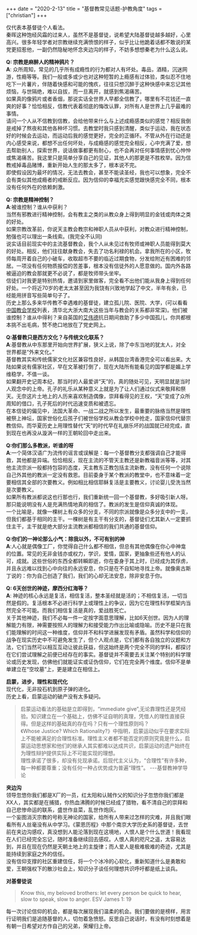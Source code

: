 +++ 
date = "2020-2-13"
title = "基督教常见话题-护教角度"
tags = ["christian"]
+++

仅代表本基督徒个人看法。  
秦晖这种饱经风霜的过来人，虽然不是基督徒，说希望大陆基督徒越多越好，心里高兴。很多年轻学者对宗教继续充满愤恨的样子，似乎比让他跪着话都不敢说的某党更招惹他，一副仍然隐秘地怀念夹边沟的样子，不妨多想想秦老为什么这么说。

**Q: 宗教是麻醉人的精神鸦片？**  
**A**: 众所周知，常见的几乎所有成瘾性的行为都对人有坏处。毒品，酒精，沉迷网游，性瘾等等。我们一般或多或少也对这种短暂的上瘾感有过体验，类似忍不住地吃下一片薯片，伴随着快感和可能的愧疚，往往只想沉醉于这种快感中来忘记其他烦恼，与世隔绝，难以自拔，而一旦离开，就感到焦渴痛苦。  
如果真的像鸦片或者香烟，那说实话全世界人早都全信教了，哪里有不花钱还一直爽的好事？恰恰相反，信教代表着彻底的悔改认罪，对所有人是世界上几乎最难的事情。  
请问一个人从不信教到信教，会给他带来什么与上述成瘾感类似的感觉？相反我倒是戒掉了熬夜和其他各种坏习惯。去教堂时我只感到清醒，类似于运动，我在状态好的时候会去运动，而运动后我的感觉更好，完全的正循环。不管从外在行动还是内心感受来说，都想不出任何坏处，与成瘾感的感觉完全相反，心中充满了爱，想去帮助别人，探索世界，说话做事都更有耐心，也不会再对任何事情感到忧心忡忡或焦渴痛苦。我这里只是简单分享自己的见证，其他人的那更是不胜枚举。因为信教戒掉毒品赌博，重新开始人生的那太多了，根本说不完。  
即使假设因为最坏的情况，无法去教会，甚至不能读圣经，我也可以想象，完全不会有类似其他成瘾者的戒断反应。因为信仰的幸福充实感觉跟快感完全不同，根本没有任何外在的依赖刺激。

**Q: 宗教是精神控制？**  
**A**:被谁控制？谁从中获利？   
当然有邪教进行精神控制，会有教主之类的从教众身上得到明显的金钱或肉体之类的好处。  
如果宗教改革前，你说天主教会教宗和神职人员从中获利，对教众进行精神控制，勉强也可以理出一条线索。(我完全不认同)  
说实话目前现实中的主流基督教会，我个人从未见过有牧师或神职人员能得到莫大的好处。相反，他们往往献身教会，失去了功名利禄的机会。拿我所在的小区，牧师每周开着自己的小破车，收取超市不要的临近过期食物，分发给附近有困难的邻居。一项没有任何物质报偿的苦差事，根本没有信徒外的人愿意做的。国内外各路被逼迫的教会那就更不必说了，都是牧师带头坐牢。  
信徒们对我更是特别热情，邀请到家里做客，完全看不出他们能从我身上得到任何好处。一个将近70岁的老太太甚至因为我饶有兴致地学起了中文，半年有余，已经能用拼音写些简单句子了。  
历史上那么多来华传教不幸遇难的基督徒，建立孤儿院、医院、大学，(可以看看[中国教会学校](https://zh.wikipedia.org/wiki/%E4%B8%AD%E5%9C%8B%E6%95%99%E6%9C%83%E5%AD%B8%E6%A0%A1%E5%88%97%E8%A1%A8)列表，清华北大浙大南大这些当年与教会的关系都非常深)。他们被谁控制？谁从中得利？来自英国的[艾伟德](https://zh.wikipedia.org/wiki/%E6%A0%BC%E6%8B%89%E8%92%82%E4%B8%9D%C2%B7%E8%89%BE%E4%BC%9F%E5%BE%B7)抗日期间救助了多少中国孤儿，你共都根本挑不出毛病，赞不绝口地放在了党史网上。

**Q:基督教只是西方文化？与传统文化联系？**  
**A**:基督教从中东那里开始向世界扩展，狭义上说，除了中东当地的犹太人，对全世界都是“外来文化。”  
基督教其实和传统儒家文化社区兼容性良好，从韩国台湾香港完全可以看出来。大陆如果说有儒家社区，早在文革被打倒了，现在大陆所有能看见的国学都是媚上学维稳学，不值一谈。  
如果翻开史记周本纪，那当时的人最爱讲“天”的，真的随处可见，天明显就是当时人观念中的上帝。孔子的礼乐从某种意义上就是为了让人们通过仪式来敬拜和祭天。无奈这片土地上的人历来喜欢制造偶像，崇拜看得见的王权，“天”变成了众所周知的借口，孔子死后的时代迅速变质和被遗忘。  
在本信徒的偏见中，法国大革命、一战二战之所以发生，最重要的脉络当然是理性被祭上神坛，国家世俗化后孩子们被世俗学校从教会学校中抢走，国家信仰代替宗教信仰。而华夏历史上用理性替代“天”的时代早在礼崩乐坏的战国就已经完成，直到现在也再没从漩涡一样的王朝轮回中走出来。

**Q:你们那么多教派，听谁的呀**  
**A**:一个简体汉语广为流传的谣言或误解是：每一个基督教分支都强调自己才能得救，其他都是异端。恰恰相反，现在主流的不管天主教还是新教福音派等等，对其他主流宗派一般都持包容的态度，天主教东正教包括主流新教，没有任何一个说除自己外其他的教派一定没有救恩。目前委身于某个教派的教堂中，也不意味着一定要相信其全部的次要教义。例如相比相信耶稣复活是主要教义，讨论婴儿受洗当然是次要教义。  
如果所有教派都说这也行那也行，我们重新统一回一个基督教，多好吸引新人呀。那只能说明没有人是充满热情地真的相信了。教派的发生是信仰真诚的体现。  
一个比喻是，就像一棵树上有众多的分支，不同的宗派就像是众多分支中的一支，但我们都基于相同的主干。一棵树是有主干有分支的，基督徒们尤其新人一定要抓住主干，主干就是绝大部分主流教派都相信的我们共通的基督信仰。

**Q:你们的一神论那么小气：除我以外，不可有别的神**  
**A**:人心就是偶像工厂，你觉得自己什么都不相信，但总有其他偶像在你心中神龛的位置。常见的无非金钱亦或权力，学识，爱情，国家，更抽象些还有他人的认可，成就。这些世俗的东西全都转瞬即逝，你在委身于其上时，已经成为其俘虏，并且永远难以找到心中向往的永远安息，你只是在不自知地寻找上帝。就像奥古斯丁说的：你为自己创造了我们，我们的心却无法安息，除非安息于你。 

**Q: 6天创世的神迹，摩西分红海等？**  
**A**: 神迹的核心永远是复活，相信复活，整本圣经就是活的；不相信复活，一切当然是假的。复活根本不必进行科学上或理性上的争议，因为它在理性科学框架内当然完全不可能。而我们相信复活是真的，爱战胜死亡。  
关于其他神迹，我们不必每一件一定按字面意思理解，比如6天创世。因为人的理解能力有限，神需要按照人的理解力和接受能力作出比喻或隐喻。历史不是只在我们能理解的时间这一种维度，信仰并不和科学进展发现有矛盾。虽然科学和信仰的战争在现实历史中不可避免发生了，但个人观点是，它们都有各自独立的议题和方法，它们当然可以相互互动让彼此获益，但这始终是两个完全不同的学科，都探讨在它们尝试理解之前便已经存在的事实。基督徒并不需要去关注某个特别的科学理论或历史发现，仿佛他们就能证实或证伪信仰，它们在完全两个维度。信仰不是单单建立在“空坟墓”上，更是建立在相信上。

**启蒙，进步，理性和现代化**  
现代化，无非投石机到原子弹的进化。  
历史上看，启蒙运动的破产没有太多疑问。
> 启蒙运动看法的基础是立即得到，“immediate give”,无论靠理性还是凭经验。知识建立在一个基础上，仿佛不证自明的真理，凭借人的理性直接获得。但是这样的基础真的存在吗？只有一个理性原则吗？  
> 《Whose Justice? Which Rationality?》中指明，启蒙运动似乎在要求实际上不能被满足的合理性标准。理性主义者都不能否定的原则究竟是什么，启蒙运动思想家和他们的继承人其实都难以达成共识，启蒙运动的遗产始终在为理性辩护提供实际上不可能实现的理想。  
> 理性承诺了很多，却没有兑现承诺。后现代主义认为，“合理性”有许多种，每一种都要尊重；没有任何一种占优势成为普遍“理性”。  ---基督教神学导论



**夹边沟**  
领导忽悠你我们都是X厂的一员，红太阳和认贼作父的知识分子忽悠你我们都是XX人，其实都是在捕猎，你热血沸腾的时候已经成了猎物，看不清自己的崇拜和自己悲惨命运的联系，盛世作韭菜，乱世作炮灰。  
一个妄图消灭宗教的号称无神论的国家，给所有人带来过怎样的灾难，并且我们眼看所有人丝毫没有从中学习。《蒙恩历程》中那个南京大学历史系的基督徒，去世前在夹边沟感叹，真没想到人能沦落到现在这境地，人恨人是个什么世道！我看现在人们已经完全忘记，随时准备继续回去感叹。人恨人真的咫尺之遥，太容易达到，并且在现在仍然是天朝土地上的主旋律；而人爱人是极难极难的奇迹，尤其是能持续到家庭之外的信任。  
没有信仰支撑的社区重建信任，将一个个冰冷的心软化，重新知道什么是勇敢和爱，王朝强权下的散沙社会上，知识分子谈任何理想共识呼吁都是纸上谈兵。

**对基督徒说**  
> Know this, my beloved brothers: let every person be quick to hear, slow to speak, slow to anger. ESV James 1: 19 

每一次讨论信仰的机会，都是每次展现我们温柔的机会。我们要做的是榜样，用言行证明我们是追随基督的人，切勿着急愤怒。反思自己说话时，有没有时刻想着是有朝一日希望对方作自己的兄弟，荣耀归上帝。